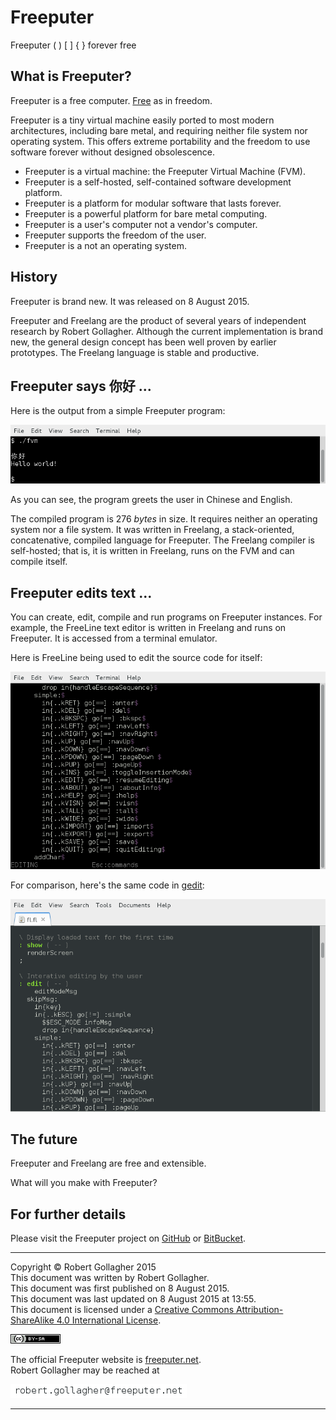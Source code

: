 <head>
<title>Freeputer</title>
<meta http-equiv="content-type" content="text/html;charset=utf-8">
<meta name="keywords" content="Freeputer, Freelang, FreeLine, Robert Gollagher">
<meta name="description" content="The official Freeputer website"
</head>

# Freeputer

Freeputer ( ) \[ \] { } forever free

## What is Freeputer?

Freeputer is a free computer. [Free](http://www.fsf.org/) as in freedom.

Freeputer is a tiny virtual machine easily ported to most modern architectures, including bare metal, and requiring neither file system nor operating system. This offers extreme portability and the freedom to use software forever without designed obsolescence.

* Freeputer is a virtual machine: the Freeputer Virtual Machine (FVM).
* Freeputer is a self-hosted, self-contained software development platform.
* Freeputer is a platform for modular software that lasts forever.
* Freeputer is a powerful platform for bare metal computing.
* Freeputer is a user's computer not a vendor's computer.
* Freeputer supports the freedom of the user.
* Freeputer is a not an operating system.

## History

Freeputer is brand new. It was released on 8 August 2015.

Freeputer and Freelang are the product of several years of independent research by Robert Gollagher. Although the current implementation is brand new, the general design concept has been well proven by earlier prototypes. The Freelang language is stable and productive.

## Freeputer says 你好 ...

Here is the output from a simple Freeputer program:

![Hello from Freeputer](img/Hello-World.png "Hello from Freeputer")

As you can see, the program greets the user in Chinese and English.

The compiled program is 276 *bytes* in size. It requires neither an operating system nor a file system. It was written in Freelang, a stack-oriented, concatenative, compiled language for Freeputer. The Freelang compiler is self-hosted; that is, it is written in Freelang, runs on the FVM and can compile itself.

## Freeputer edits text ...

You can create, edit, compile and run programs on Freeputer instances. For example, the FreeLine text editor is written in Freelang and runs on Freeputer. It is accessed from a terminal emulator.

Here is FreeLine being used to edit the source code for itself:

![The Freelang source code for FreeLine, viewed in FreeLine](img/FreeLine-Source-Code.png "The Freelang source code for FreeLine, viewed in FreeLine")

For comparison, here's the same code in [gedit](https://en.wikipedia.org/wiki/Gedit):

![The Freelang source code for FreeLine, viewed in gedit](img/gedit-FreeLine.png "The Freelang source code for FreeLine, viewed in gedit")

## The future

Freeputer and Freelang are free and extensible.

What will you make with Freeputer?

## For further details

Please visit the Freeputer project on [GitHub](https://github.com/RobertGollagher/Freeputer) or [BitBucket](https://bitbucket.org/RobertGollagher/freeputer).

---

Copyright © Robert Gollagher 2015  
This document was written by Robert Gollagher.  
This document was first published on 8 August 2015.  
This document was last updated on 8 August 2015 at 13:55.  
This document is licensed under a [Creative Commons Attribution-ShareAlike 4.0 International License](http://creativecommons.org/licenses/by-sa/4.0/).

[![](img/80x15.png)](http://creativecommons.org/licenses/by-sa/4.0/)


The official Freeputer website is [freeputer.net](http://www.freeputer.net).  
Robert Gollagher may be reached at

![](img/abc.png)

---
